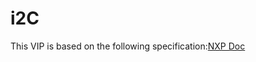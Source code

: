 # i2C

This VIP is based on the following specification:[NXP Doc]( https://www.nxp.com/docs/en/user-guide/UM10204.pdf)
